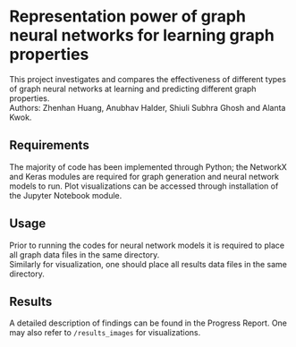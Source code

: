 # Representation power of graph neural networks for learning graph properties

This project investigates and compares the effectiveness of different types of graph neural networks at learning and predicting different graph properties.  
Authors: Zhenhan Huang, Anubhav Halder, Shiuli Subhra Ghosh and Alanta Kwok. 

## Requirements
The majority of code has been implemented through Python; the NetworkX and Keras modules are required for graph generation and neural network models to run. Plot visualizations can be accessed through installation of the Jupyter Notebook module.

## Usage
Prior to running the codes for neural network models it is required to place all graph data files in the same directory.  
Similarly for visualization, one should place all results data files in the same directory.

## Results
A detailed description of findings can be found in the Progress Report. One may also refer to `/results_images` for visualizations.
